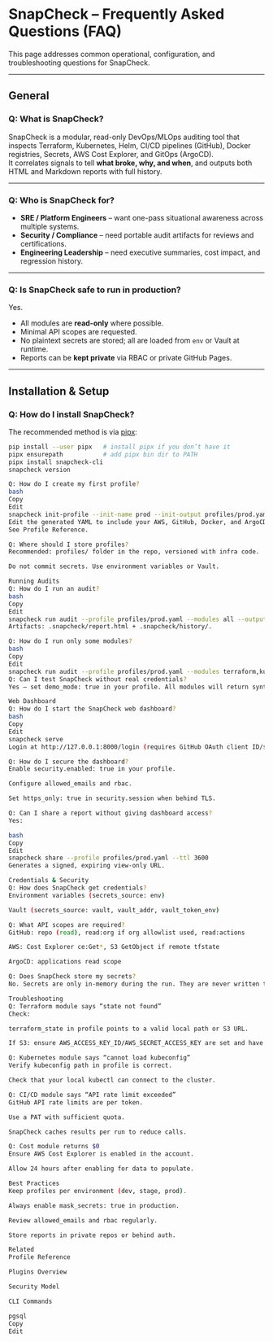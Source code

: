 # SnapCheck – Frequently Asked Questions (FAQ)

This page addresses common operational, configuration, and troubleshooting questions for SnapCheck.

---

## General

### **Q: What is SnapCheck?**
SnapCheck is a modular, read-only DevOps/MLOps auditing tool that inspects Terraform, Kubernetes, Helm, CI/CD pipelines (GitHub), Docker registries, Secrets, AWS Cost Explorer, and GitOps (ArgoCD).  
It correlates signals to tell **what broke, why, and when**, and outputs both HTML and Markdown reports with full history.

---

### **Q: Who is SnapCheck for?**
- **SRE / Platform Engineers** – want one-pass situational awareness across multiple systems.
- **Security / Compliance** – need portable audit artifacts for reviews and certifications.
- **Engineering Leadership** – need executive summaries, cost impact, and regression history.

---

### **Q: Is SnapCheck safe to run in production?**
Yes.  
- All modules are **read-only** where possible.
- Minimal API scopes are requested.
- No plaintext secrets are stored; all are loaded from `env` or Vault at runtime.
- Reports can be **kept private** via RBAC or private GitHub Pages.

---

## Installation & Setup

### **Q: How do I install SnapCheck?**

The recommended method is via [pipx](https://pipx.pypa.io/):

```bash
pip install --user pipx   # install pipx if you don’t have it
pipx ensurepath           # add pipx bin dir to PATH
pipx install snapcheck-cli
snapcheck version

Q: How do I create my first profile?
bash
Copy
Edit
snapcheck init-profile --init-name prod --init-output profiles/prod.yaml --quickstart
Edit the generated YAML to include your AWS, GitHub, Docker, and ArgoCD details.
See Profile Reference.

Q: Where should I store profiles?
Recommended: profiles/ folder in the repo, versioned with infra code.

Do not commit secrets. Use environment variables or Vault.

Running Audits
Q: How do I run an audit?
bash
Copy
Edit
snapcheck run audit --profile profiles/prod.yaml --modules all --output terminal
Artifacts: .snapcheck/report.html + .snapcheck/history/.

Q: How do I run only some modules?
bash
Copy
Edit
snapcheck run audit --profile profiles/prod.yaml --modules terraform,kubernetes,secrets
Q: Can I test SnapCheck without real credentials?
Yes – set demo_mode: true in your profile. All modules will return synthetic data.

Web Dashboard
Q: How do I start the SnapCheck web dashboard?
bash
Copy
Edit
snapcheck serve
Login at http://127.0.0.1:8000/login (requires GitHub OAuth client ID/secret in env).

Q: How do I secure the dashboard?
Enable security.enabled: true in your profile.

Configure allowed_emails and rbac.

Set https_only: true in security.session when behind TLS.

Q: Can I share a report without giving dashboard access?
Yes:

bash
Copy
Edit
snapcheck share --profile profiles/prod.yaml --ttl 3600
Generates a signed, expiring view-only URL.

Credentials & Security
Q: How does SnapCheck get credentials?
Environment variables (secrets_source: env)

Vault (secrets_source: vault, vault_addr, vault_token_env)

Q: What API scopes are required?
GitHub: repo (read), read:org if org allowlist used, read:actions

AWS: Cost Explorer ce:Get*, S3 GetObject if remote tfstate

ArgoCD: applications read scope

Q: Does SnapCheck store my secrets?
No. Secrets are only in-memory during the run. They are never written to disk or embedded in reports.

Troubleshooting
Q: Terraform module says “state not found”
Check:

terraform_state in profile points to a valid local path or S3 URL.

If S3: ensure AWS_ACCESS_KEY_ID/AWS_SECRET_ACCESS_KEY are set and have read permission.

Q: Kubernetes module says “cannot load kubeconfig”
Verify kubeconfig path in profile is correct.

Check that your local kubectl can connect to the cluster.

Q: CI/CD module says “API rate limit exceeded”
GitHub API rate limits are per token.

Use a PAT with sufficient quota.

SnapCheck caches results per run to reduce calls.

Q: Cost module returns $0
Ensure AWS Cost Explorer is enabled in the account.

Allow 24 hours after enabling for data to populate.

Best Practices
Keep profiles per environment (dev, stage, prod).

Always enable mask_secrets: true in production.

Review allowed_emails and rbac regularly.

Store reports in private repos or behind auth.

Related
Profile Reference

Plugins Overview

Security Model

CLI Commands

pgsql
Copy
Edit
